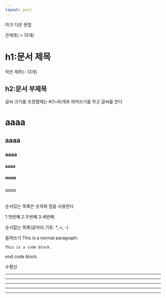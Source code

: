```yaml
---
layout: post
---
```

마크 다운 문법

큰제목( = 13개)

h1:문서 제목
=============

작은 제목(- 13개)

h2:문서 부제목
-------------

글씨 크기를 조정할때는 #(1~6)개와 띄어쓰기를 하고 글씨를 쓴다
# aaaa
## aaaa
### aaaa
#### aaaa
##### aaaa
###### aaaa

순서있는 목록은 숫자와 점을 사용한다

1.첫번째
2.두번째
3.세번째

순서없는 목록(글머리 기호: *, +, -)


들여쓰기
This is a normal paragraph:

    This is a code block.
    
end code block.


수평선
***
* * *
*****
- - -
----------------------




